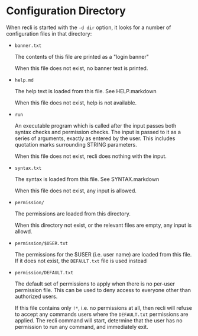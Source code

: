 # Configuration Directory

When recli is started with the `-d dir` option, it looks for a
number of configuration files in that directory:

* `banner.txt`
  
  The contents of this file are printed as a "login banner"

  When this file does not exist, no banner text is printed.

* `help.md`
  
  The help text is loaded from this file.  See HELP.markdown

  When this file does not exist, help is not available.

* `run`
  
  An executable program which is called after the input passes both syntax checks and permission checks.  The input is passed to it as a series of arguments, exactly as entered by the user.  This includes quotation marks surrounding STRING parameters.

  When this file does not exist, recli does nothing with the input.

* `syntax.txt`
  
  The syntax is loaded from this file.  See SYNTAX.markdown

  When this file does not exist, any input is allowed.

* `permission/`
  
  The permissions are loaded from this directory.

  When this directory not exist, or the relevant files are empty, any input is allowd.

* `permission/$USER.txt`
  
  The permissions for the $USER (i.e. user name) are loaded from this file.  If it does not exist, the `DEFAULT.txt` file is used instead

* `permission/DEFAULT.txt`
  
  The default set of permissions to apply when there is no per-user permission file.  This can be used to deny access to everyone other than authorized users.
  
  If this file contains only `!*`, i.e. no permissions at all, then recli will refuse to accept any commands users where the `DEFAULT.txt` permissions are applied.  The recli command will start, determine that the user has no permission to run any command, and immediately exit.


